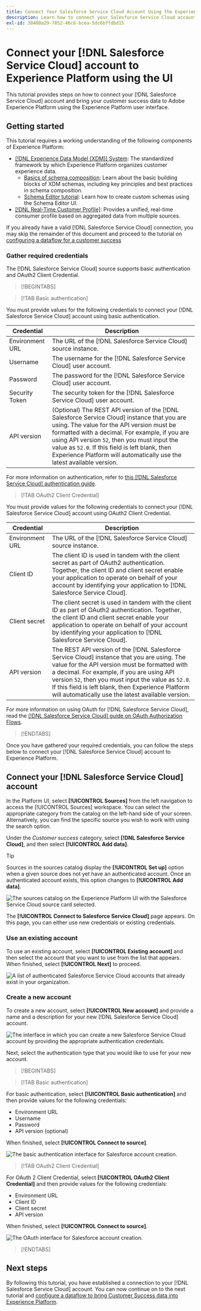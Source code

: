 ```yaml
---
title: Connect Your Salesforce Service Cloud Account Using the Experience Platform User Interface
description: Learn how to connect your Salesforce Service Cloud account and bring your customer success data to Experience Platform using the user interface.
exl-id: 38480a29-7852-46c6-bcea-5dc6bffdbd15
---
```

# Connect your [!DNL Salesforce Service Cloud] account to Experience Platform using the UI

This tutorial provides steps on how to connect your [!DNL Salesforce Service Cloud] account and bring your customer success data to Adobe Experience Platform using the Experience Platform user interface.

## Getting started

This tutorial requires a working understanding of the following components of Experience Platform:

* [[!DNL Experience Data Model (XDM)] System](../../../../../xdm/home.md): The standardized framework by which Experience Platform organizes customer experience data.
    * [Basics of schema composition](../../../../../xdm/schema/composition.md): Learn about the basic building blocks of XDM schemas, including key principles and best practices in schema composition.
    * [Schema Editor tutorial](../../../../../xdm/tutorials/create-schema-ui.md): Learn how to create custom schemas using the Schema Editor UI.
* [[!DNL Real-Time Customer Profile]](../../../../../profile/home.md): Provides a unified, real-time consumer profile based on aggregated data from multiple sources.

If you already have a valid [!DNL Salesforce Service Cloud] connection, you may skip the remainder of this document and proceed to the tutorial on [configuring a dataflow for a customer success](../../dataflow/customer-success.md)

### Gather required credentials

The [!DNL Salesforce Service Cloud] source supports basic authentication and OAuth2 Client Credential.

>[!BEGINTABS]

>[!TAB Basic authentication]

You must provide values for the following credentials to connect your [!DNL Salesforce Service Cloud] account using basic authentication.

| Credential | Description |
| --- | --- |
| Environment URL | The URL of the [!DNL Salesforce Service Cloud] source instance. |
| Username | The username for the [!DNL Salesforce Service Cloud] user account. |
| Password | The password for the [!DNL Salesforce Service Cloud] user account. |
| Security Token | The security token for the [!DNL Salesforce Service Cloud] user account. |
| API version | (Optional) The REST API version of the [!DNL Salesforce Service Cloud] instance that you are using. The value for the API version must be formatted with a decimal. For example, if you are using API version `52`, then you must input the value as `52.0`. If this field is left blank, then Experience Platform will automatically use the latest available version. |

For more information on authentication, refer to [this [!DNL Salesforce Service Cloud] authentication guide](https://developer.salesforce.com/docs/atlas.en-us.api_rest.meta/api_rest/quickstart_oauth.htm).

>[!TAB OAuth2 Client Credential]

You must provide values for the following credentials to connect your [!DNL Salesforce Service Cloud] account using OAuth2 Client Credential.

| Credential | Description |
| --- | --- |
| Environment URL |  The URL of the [!DNL Salesforce Service Cloud] source instance. |
| Client ID | The client ID is used in tandem with the client secret as part of OAuth2 authentication. Together, the client ID and client secret enable your application to operate on behalf of your account by identifying your application to [!DNL Salesforce Service Cloud]. |
| Client secret | The client secret is used in tandem with the client ID as part of OAuth2 authentication. Together, the client ID and client secret enable your application to operate on behalf of your account by identifying your application to [!DNL Salesforce Service Cloud]. |
| API version | The REST API version of the [!DNL Salesforce Service Cloud] instance that you are using. The value for the API version must be formatted with a decimal. For example, if you are using API version `52`, then you must input the value as `52.0`. If this field is left blank, then Experience Platform will automatically use the latest available version. |

For more information on using OAuth for [!DNL Salesforce Service Cloud], read the [[!DNL Salesforce Service Cloud] guide on OAuth Authorization Flows](https://help.salesforce.com/s/articleView?id=sf.remoteaccess_oauth_flows.htm&type=5).

>[!ENDTABS]

Once you have gathered your required credentials, you can follow the steps below to connect your [!DNL Salesforce Service Cloud] account to Experience Platform.

## Connect your [!DNL Salesforce Service Cloud] account

In the Platform UI, select **[!UICONTROL Sources]** from the left navigation to access the [!UICONTROL Sources] workspace. You can select the appropriate category from the catalog on the left-hand side of your screen. Alternatively, you can find the specific source you wish to work with using the search option.

Under the *Customer success* category, select **[!DNL Salesforce Service Cloud]**, and then select **[!UICONTROL Add data]**.

>[!TIP]
>
>Sources in the sources catalog display the **[!UICONTROL Set up]** option when a given source does not yet have an authenticated account. Once an authenticated account exists, this option changes to **[!UICONTROL Add data]**.

![The sources catalog on the Experience Platform UI with the Salesforce Service Cloud source card selected.](../../../../images/tutorials/create/salesforce-service-cloud/catalog.png)

The **[!UICONTROL Connect to Salesforce Service Cloud]** page appears. On this page, you can either use new credentials or existing credentials.

### Use an existing account

To use an existing account, select **[!UICONTROL Existing account]** and then select the account that you want to use from the list that appears. When finished, select **[!UICONTROL Next]** to proceed.

![A list of authenticated Salesforce Service Cloud accounts that already exist in your organization.](../../../../images/tutorials/create/salesforce-service-cloud/existing.png)

### Create a new account

To create a new account, select **[!UICONTROL New account]** and provide a name and a description for your new [!DNL Salesforce Service Cloud] account.

![The interface in which you can create a new Salesforce Service Cloud account by providing the appropriate authentication credentials.](../../../../images/tutorials/create/salesforce-service-cloud/new.png)

Next, select the authentication type that you would like to use for your new account.

>[!BEGINTABS]

>[!TAB Basic authentication]

For basic authentication, select **[!UICONTROL Basic authentication]** and then provide values for the following credentials:

* Environment URL
* Username
* Password
* API version (optional)

When finished, select **[!UICONTROL Connect to source]**.

![The basic authentication interface for Salesforce account creation.](../../../../images/tutorials/create/salesforce-service-cloud/basic.png)

>[!TAB OAuth2 Client Credential]

For OAuth 2 Client Credential, select **[!UICONTROL OAuth2 Client Credential]** and then provide values for the following credentials:

* Environment URL
* Client ID
* Client secret
* API version

When finished, select **[!UICONTROL Connect to source]**.

![The OAuth interface for Salesforce account creation.](../../../../images/tutorials/create/salesforce-service-cloud/oauth2.png)

>[!ENDTABS]

## Next steps

By following this tutorial, you have established a connection to your [!DNL Salesforce Service Cloud] account. You can now continue on to the next tutorial and [configure a dataflow to bring Customer Success data into Experience Platform](../../dataflow/customer-success.md).

